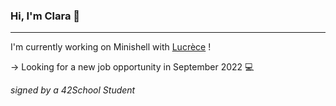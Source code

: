 ### Hi, I'm Clara 👋
---

I'm currently working on Minishell with [Lucrèce](https://github.com/Tart3mpion) ! 

-> Looking for a new job opportunity in September 2022 💻 

*signed by a 42School Student*


<!--
**clbouche/clbouche** is a ✨ _special_ ✨ repository because its `README.md` (this file) appears on your GitHub profile.

Here are some ideas to get you started:

- 🔭 I’m currently working on ...
- 🌱 I’m currently learning ...
- 👯 I’m looking to collaborate on ...
- 🤔 I’m looking for help with ...
- 💬 Ask me about ...
- 📫 How to reach me: ...
- 😄 Pronouns: ...
- ⚡ Fun fact: ...
-->

